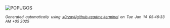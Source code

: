 <div align="justify">
<picture>
    <source media="(prefers-color-scheme: dark)" srcset="https://i.ibb.co/THz6NbS/output-gif.gif">
    <source media="(prefers-color-scheme: light)" srcset="https://i.ibb.co/THz6NbS/output-gif.gif">
    <img alt="POPUGOS" src="https://i.ibb.co/THz6NbS/output-gif.gif">
</picture>

<sub><i>Generated automatically using [x0rzavi/github-readme-terminal](https://github.com/x0rzavi/github-readme-terminal) on Tue Jan 14 05:46:33 AM +05 2025</i></sub>
</div>